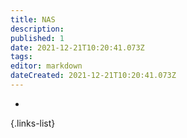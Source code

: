 ```yaml
---
title: NAS
description: 
published: 1
date: 2021-12-21T10:20:41.073Z
tags: 
editor: markdown
dateCreated: 2021-12-21T10:20:41.073Z
---
```


- 
{.links-list}